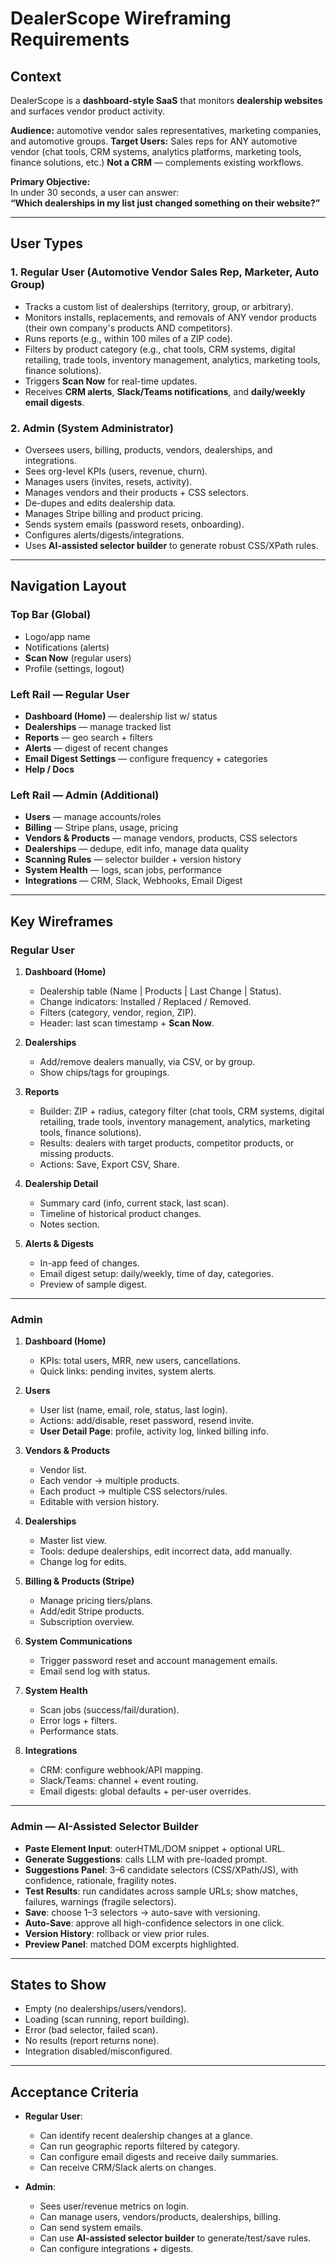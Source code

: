 # DealerScope Wireframing Requirements

## Context
DealerScope is a **dashboard-style SaaS** that monitors **dealership websites** and surfaces vendor product activity.

**Audience:** automotive vendor sales representatives, marketing companies, and automotive groups.
**Target Users:** Sales reps for ANY automotive vendor (chat tools, CRM systems, analytics platforms, marketing tools, finance solutions, etc.)
**Not a CRM** — complements existing workflows.  

**Primary Objective:**  
In under 30 seconds, a user can answer:  
**“Which dealerships in my list just changed something on their website?”**

---

## User Types

### 1. Regular User (Automotive Vendor Sales Rep, Marketer, Auto Group)
- Tracks a custom list of dealerships (territory, group, or arbitrary).
- Monitors installs, replacements, and removals of ANY vendor products (their own company's products AND competitors).
- Runs reports (e.g., within 100 miles of a ZIP code).
- Filters by product category (e.g., chat tools, CRM systems, digital retailing, trade tools, inventory management, analytics, marketing tools, finance solutions).
- Triggers **Scan Now** for real-time updates.
- Receives **CRM alerts**, **Slack/Teams notifications**, and **daily/weekly email digests**.  

### 2. Admin (System Administrator)
- Oversees users, billing, products, vendors, dealerships, and integrations.  
- Sees org-level KPIs (users, revenue, churn).  
- Manages users (invites, resets, activity).  
- Manages vendors and their products + CSS selectors.  
- De-dupes and edits dealership data.  
- Manages Stripe billing and product pricing.  
- Sends system emails (password resets, onboarding).  
- Configures alerts/digests/integrations.  
- Uses **AI-assisted selector builder** to generate robust CSS/XPath rules.  

---

## Navigation Layout

### Top Bar (Global)
- Logo/app name  
- Notifications (alerts)  
- **Scan Now** (regular users)  
- Profile (settings, logout)  

### Left Rail — Regular User
- **Dashboard (Home)** — dealership list w/ status  
- **Dealerships** — manage tracked list  
- **Reports** — geo search + filters  
- **Alerts** — digest of recent changes  
- **Email Digest Settings** — configure frequency + categories  
- **Help / Docs**  

### Left Rail — Admin (Additional)
- **Users** — manage accounts/roles  
- **Billing** — Stripe plans, usage, pricing  
- **Vendors & Products** — manage vendors, products, CSS selectors  
- **Dealerships** — dedupe, edit info, manage data quality  
- **Scanning Rules** — selector builder + version history  
- **System Health** — logs, scan jobs, performance  
- **Integrations** — CRM, Slack, Webhooks, Email Digest  

---

## Key Wireframes

### Regular User
1. **Dashboard (Home)**  
   - Dealership table (Name | Products | Last Change | Status).  
   - Change indicators: Installed / Replaced / Removed.  
   - Filters (category, vendor, region, ZIP).  
   - Header: last scan timestamp + **Scan Now**.  

2. **Dealerships**  
   - Add/remove dealers manually, via CSV, or by group.  
   - Show chips/tags for groupings.  

3. **Reports**
   - Builder: ZIP + radius, category filter (chat tools, CRM systems, digital retailing, trade tools, inventory management, analytics, marketing tools, finance solutions).
   - Results: dealers with target products, competitor products, or missing products.
   - Actions: Save, Export CSV, Share.  

4. **Dealership Detail**  
   - Summary card (info, current stack, last scan).  
   - Timeline of historical product changes.  
   - Notes section.  

5. **Alerts & Digests**  
   - In-app feed of changes.  
   - Email digest setup: daily/weekly, time of day, categories.  
   - Preview of sample digest.  

---

### Admin
1. **Dashboard (Home)**  
   - KPIs: total users, MRR, new users, cancellations.  
   - Quick links: pending invites, system alerts.  

2. **Users**  
   - User list (name, email, role, status, last login).  
   - Actions: add/disable, reset password, resend invite.  
   - **User Detail Page**: profile, activity log, linked billing info.  

3. **Vendors & Products**  
   - Vendor list.  
   - Each vendor → multiple products.  
   - Each product → multiple CSS selectors/rules.  
   - Editable with version history.  

4. **Dealerships**  
   - Master list view.  
   - Tools: dedupe dealerships, edit incorrect data, add manually.  
   - Change log for edits.  

5. **Billing & Products (Stripe)**  
   - Manage pricing tiers/plans.  
   - Add/edit Stripe products.  
   - Subscription overview.  

6. **System Communications**  
   - Trigger password reset and account management emails.  
   - Email send log with status.  

7. **System Health**  
   - Scan jobs (success/fail/duration).  
   - Error logs + filters.  
   - Performance stats.  

8. **Integrations**  
   - CRM: configure webhook/API mapping.  
   - Slack/Teams: channel + event routing.  
   - Email digests: global defaults + per-user overrides.  

---

### Admin — AI-Assisted Selector Builder
- **Paste Element Input**: outerHTML/DOM snippet + optional URL.  
- **Generate Suggestions**: calls LLM with pre-loaded prompt.  
- **Suggestions Panel**: 3–6 candidate selectors (CSS/XPath/JS), with confidence, rationale, fragility notes.  
- **Test Results**: run candidates across sample URLs; show matches, failures, warnings (fragile selectors).  
- **Save**: choose 1–3 selectors → auto-save with versioning.  
- **Auto-Save**: approve all high-confidence selectors in one click.  
- **Version History**: rollback or view prior rules.  
- **Preview Panel**: matched DOM excerpts highlighted.  

---

## States to Show
- Empty (no dealerships/users/vendors).  
- Loading (scan running, report building).  
- Error (bad selector, failed scan).  
- No results (report returns none).  
- Integration disabled/misconfigured.  

---

## Acceptance Criteria
- **Regular User**:  
  - Can identify recent dealership changes at a glance.  
  - Can run geographic reports filtered by category.  
  - Can configure email digests and receive daily summaries.  
  - Can receive CRM/Slack alerts on changes.  

- **Admin**:  
  - Sees user/revenue metrics on login.  
  - Can manage users, vendors/products, dealerships, billing.  
  - Can send system emails.  
  - Can use **AI-assisted selector builder** to generate/test/save rules.  
  - Can configure integrations + digests.  
